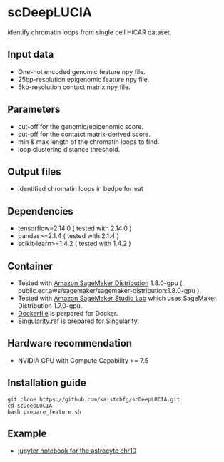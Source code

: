 # scDeepLUCIA
identify chromatin loops from single cell HiCAR dataset.

## Input data
- One-hot encoded genomic feature npy file.
- 25bp-resolution epigenomic feature npy file.
- 5kb-resolution contact matrix npy file.

## Parameters
- cut-off for the genomic/epigenomic score.
- cut-off for the contatct matrix-derived score.
- min & max length of the chromatin loops to find.
- loop clustering distance threshold.

## Output files
- identified chromatin loops in bedpe format

## Dependencies
- tensorflow=2.14.0 ( tested with 2.14.0 )
- pandas>=2.1.4 ( tested with 2.1.4 ) 
- scikit-learn>=1.4.2 ( tested with 1.4.2 )

## Container
- Tested with [Amazon SageMaker Distribution](https://gallery.ecr.aws/sagemaker/sagemaker-distribution) 1.8.0-gpu ( public.ecr.aws/sagemaker/sagemaker-distribution:1.8.0-gpu ).
- Tested with [Amazon SageMaker Studio Lab](https://studiolab.sagemaker.aws/) which uses SageMaker Distribution 1.7.0-gpu.
- [Dockerfile](container/Dockerfile) is perpared for Docker.
- [Singularity.ref](container/Singularity.def) is prepared for Singularity.

## Hardware recommendation 
- NVIDIA GPU with Compute Capability >= 7.5

## Installation guide
```
git clone https://github.com/kaistcbfg/scDeepLUCIA.git
cd scDeepLUCIA
bash prepare_feature.sh
```

## Example 
- [jupyter notebook for the astrocyte chr10](scDeepLUCIA.ipynb)






